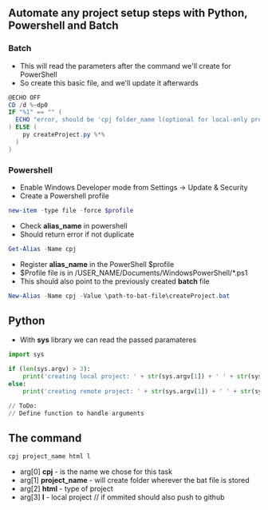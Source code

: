 ## Automate any project setup steps with Python, Powershell and Batch

### Batch
- This will read the parameters after the command we'll create for PowerShell
- So create this basic file, and we'll update it afterwards
```powershell
@ECHO OFF
CD /d %~dp0
IF "%1" == "" (
  ECHO "error, should be 'cpj folder_name l(optional for local-only project)'"
) ELSE (
    py createProject.py %*%
  )
)
```

### Powershell

- Enable Windows Developer mode from Settings -> Update & Security
- Create a Powershell profile
```powershell
new-item -type file -force $profile
```

- Check __**alias_name**__ in powershell
- Should return error if not duplicate
```powershell
Get-Alias -Name cpj
```

- Register __**alias_name**__ in the PowerShell $profile
- $Profile file is in /USER_NAME/Documents/WindowsPowerShell/*.ps1
- This should also point to the previously created **batch** file
```powershell
New-Alias -Name cpj -Value \path-to-bat-file\createProject.bat
```

## Python

- With **sys** library we can read the passed paramateres
```python
import sys

if (len(sys.argv) > 3):
    print('creating local project: ' + str(sys.argv[1]) + ' ' + str(sys.argv[2]) + ' ' + str(sys.argv[3]))
else:
    print('creating remote project: ' + str(sys.argv[1]) + ' ' + str(sys.argv[2]))

// ToDo:
// Define function to handle arguments
```

## The command

```powershell
cpj project_name html l
```
- arg[0] **cpj** - is the name we chose for this task
- arg[1] **project_name** - will create folder wherever the bat file is stored
- arg[2] **html** - type of project
- arg[3] **l** - local project // if ommited should also push to github
